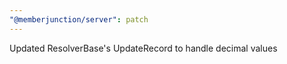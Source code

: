 ```yaml
---
"@memberjunction/server": patch
---
```


Updated ResolverBase's UpdateRecord to handle decimal values
